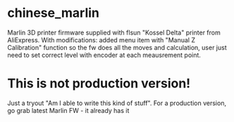 # chinese_marlin
Marlin 3D printer firmware supplied with flsun "Kossel Delta" printer from AliExpress. With modifications: added menu item with "Manual Z Calibration" function so the fw does all the moves and calculation, user just need to set correct level with encoder at each meausrement point.

# This is not production version!
Just a tryout "Am I able to write this kind of stuff". For a production version, go grab latest Marlin FW - it already has it
